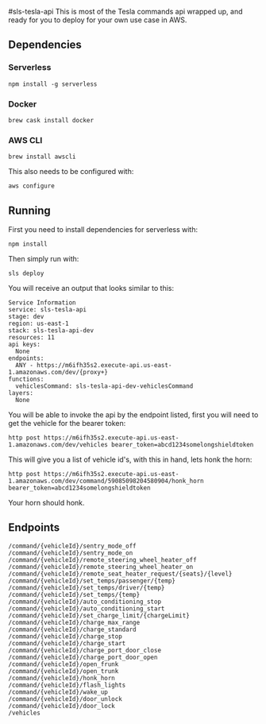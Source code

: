 #sls-tesla-api
This is most of the Tesla commands api wrapped up, and ready for you to deploy for your own use case in AWS.

## Dependencies
### Serverless
```
npm install -g serverless
```
### Docker
```
brew cask install docker
```
### AWS CLI
```
brew install awscli
```
This also needs to be configured with:
```
aws configure
```
## Running
First you need to install dependencies for serverless with:
```
npm install
```

Then simply run with:
```
sls deploy
```

You will receive an output that looks similar to this:
```
Service Information
service: sls-tesla-api
stage: dev
region: us-east-1
stack: sls-tesla-api-dev
resources: 11
api keys:
  None
endpoints:
  ANY - https://m6ifh35s2.execute-api.us-east-1.amazonaws.com/dev/{proxy+}
functions:
  vehiclesCommand: sls-tesla-api-dev-vehiclesCommand
layers:
  None
```
You will be able to invoke the api by the endpoint listed, first you will need to get the vehicle for the bearer token:
```
http post https://m6ifh35s2.execute-api.us-east-1.amazonaws.com/dev/vehicles bearer_token=abcd1234somelongshieldtoken
```
This will give you a list of vehicle id's, with this in hand, lets honk the horn:
```
http post https://m6ifh35s2.execute-api.us-east-1.amazonaws.com/dev/command/59085098204580904/honk_horn bearer_token=abcd1234somelongshieldtoken
```
Your horn should honk.

## Endpoints
```
/command/{vehicleId}/sentry_mode_off
/command/{vehicleId}/sentry_mode_on
/command/{vehicleId}/remote_steering_wheel_heater_off
/command/{vehicleId}/remote_steering_wheel_heater_on
/command/{vehicleId}/remote_seat_heater_request/{seats}/{level}
/command/{vehicleId}/set_temps/passenger/{temp}
/command/{vehicleId}/set_temps/driver/{temp}
/command/{vehicleId}/set_temps/{temp}
/command/{vehicleId}/auto_conditioning_stop
/command/{vehicleId}/auto_conditioning_start
/command/{vehicleId}/set_charge_limit/{chargeLimit}
/command/{vehicleId}/charge_max_range
/command/{vehicleId}/charge_standard
/command/{vehicleId}/charge_stop
/command/{vehicleId}/charge_start
/command/{vehicleId}/charge_port_door_close
/command/{vehicleId}/charge_port_door_open
/command/{vehicleId}/open_frunk
/command/{vehicleId}/open_trunk
/command/{vehicleId}/honk_horn
/command/{vehicleId}/flash_lights
/command/{vehicleId}/wake_up
/command/{vehicleId}/door_unlock
/command/{vehicleId}/door_lock
/vehicles
```

